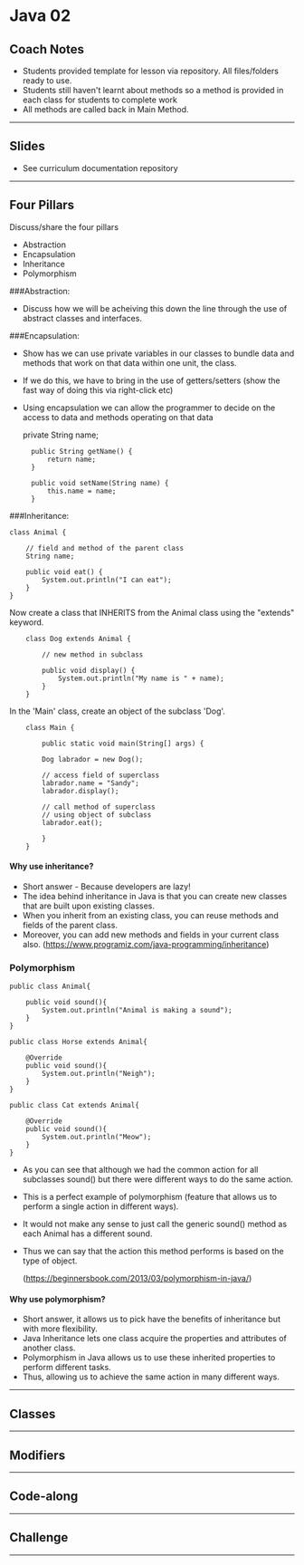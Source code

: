 # Java 02

## Coach Notes
- Students provided template for lesson via repository.  All files/folders ready to use.
- Students still haven't learnt about methods so a method is provided in each class for students to complete work
- All methods are called back in Main Method.
---

## Slides
- See curriculum documentation repository
---

## Four Pillars
Discuss/share the four pillars

- Abstraction
- Encapsulation
- Inheritance
- Polymorphism

###Abstraction:

- Discuss how we will be acheiving this down the line through the use of abstract classes and interfaces.

###Encapsulation:

- Show has we can use private variables in our classes to bundle data and methods that work on that data within one unit, the class.
- If we do this, we have to bring in the use of getters/setters (show the fast way of doing this via right-click etc)
- Using encapsulation we can allow the programmer to decide on the access to data and methods operating on that data

        
    private String name;

        public String getName() {
            return name;
        }

        public void setName(String name) {
            this.name = name;
        }



###Inheritance:


    class Animal {

        // field and method of the parent class
        String name;

        public void eat() {
            System.out.println("I can eat");
        }
    }

Now create a class that INHERITS from the Animal class using the "extends" keyword.

        class Dog extends Animal {
        
            // new method in subclass

            public void display() {
                System.out.println("My name is " + name);
            }
        }
In the 'Main' class, create an object of the subclass 'Dog'.

        class Main {

            public static void main(String[] args) {

            Dog labrador = new Dog();

            // access field of superclass
            labrador.name = "Sandy";
            labrador.display();
        
            // call method of superclass
            // using object of subclass
            labrador.eat();

            }
        }
#### Why use inheritance? 
- Short answer - Because developers are lazy! 
- The idea behind inheritance in Java is that you can create new classes that are built upon existing classes. 
- When you inherit from an existing class, you can reuse methods and fields of the parent class. 
- Moreover, you can add new methods and fields in your current class also.
  (https://www.programiz.com/java-programming/inheritance)



### Polymorphism

    public class Animal{
    
        public void sound(){
            System.out.println("Animal is making a sound");   
        }
    }

    public class Horse extends Animal{
    
        @Override
        public void sound(){
            System.out.println("Neigh");
        }
    }

    public class Cat extends Animal{
    
        @Override
        public void sound(){
            System.out.println("Meow");
        }
    }

- As you can see that although we had the common action for all subclasses sound() but there were different ways to do the same action.
- This is a perfect example of polymorphism (feature that allows us to perform a single action in different ways).
- It would not make any sense to just call the generic sound() method as each Animal has a different sound.
- Thus we can say that the action this method performs is based on the type of object.

  (https://beginnersbook.com/2013/03/polymorphism-in-java/)

#### Why use polymorphism?

- Short answer, it allows us to pick have the benefits of inheritance but with more flexibility.
- Java Inheritance lets one class acquire the properties and attributes of another class.
- Polymorphism in Java allows us to use these inherited properties to perform different tasks. 
- Thus, allowing us to achieve the same action in many different ways.

---
## Classes

---

## Modifiers

---

## Code-along


---
## Challenge

---